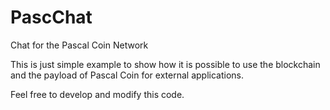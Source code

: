 # PascChat
Chat for the Pascal Coin Network

This is just simple example to show how it is possible to use the blockchain and the payload of Pascal Coin for external applications.

Feel free to develop and modify this code.
